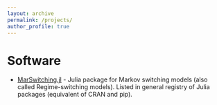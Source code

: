 ```yaml
---
layout: archive
permalink: /projects/
author_profile: true
---
```


Software
======

* [MarSwitching.jl](https://github.com/m-dadej/MarSwitching.jl) - Julia package for Markov switching models (also called Regime-switching models). Listed in general registry of Julia packages (equivalent of CRAN and pip).
